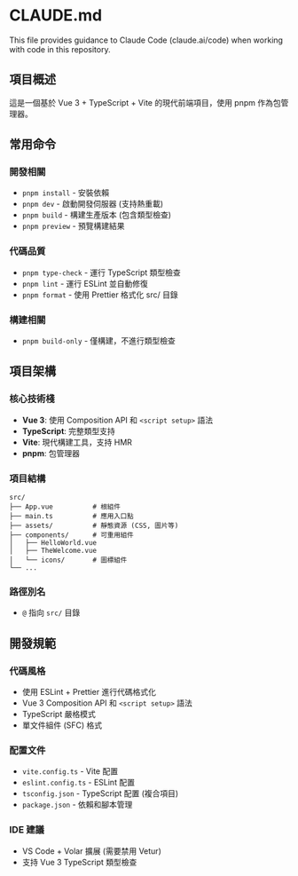 # CLAUDE.md

This file provides guidance to Claude Code (claude.ai/code) when working with code in this repository.

## 項目概述
這是一個基於 Vue 3 + TypeScript + Vite 的現代前端項目，使用 pnpm 作為包管理器。

## 常用命令

### 開發相關
- `pnpm install` - 安裝依賴
- `pnpm dev` - 啟動開發伺服器 (支持熱重載)
- `pnpm build` - 構建生產版本 (包含類型檢查)
- `pnpm preview` - 預覽構建結果

### 代碼品質
- `pnpm type-check` - 運行 TypeScript 類型檢查
- `pnpm lint` - 運行 ESLint 並自動修復
- `pnpm format` - 使用 Prettier 格式化 src/ 目錄

### 構建相關
- `pnpm build-only` - 僅構建，不進行類型檢查

## 項目架構

### 核心技術棧
- **Vue 3**: 使用 Composition API 和 `<script setup>` 語法
- **TypeScript**: 完整類型支持
- **Vite**: 現代構建工具，支持 HMR
- **pnpm**: 包管理器

### 項目結構
```
src/
├── App.vue          # 根組件
├── main.ts          # 應用入口點
├── assets/          # 靜態資源 (CSS, 圖片等)
├── components/      # 可重用組件
│   ├── HelloWorld.vue
│   ├── TheWelcome.vue
│   └── icons/       # 圖標組件
└── ...
```

### 路徑別名
- `@` 指向 `src/` 目錄

## 開發規範

### 代碼風格
- 使用 ESLint + Prettier 進行代碼格式化
- Vue 3 Composition API 和 `<script setup>` 語法
- TypeScript 嚴格模式
- 單文件組件 (SFC) 格式

### 配置文件
- `vite.config.ts` - Vite 配置
- `eslint.config.ts` - ESLint 配置
- `tsconfig.json` - TypeScript 配置 (複合項目)
- `package.json` - 依賴和腳本管理

### IDE 建議
- VS Code + Volar 擴展 (需要禁用 Vetur)
- 支持 Vue 3 TypeScript 類型檢查